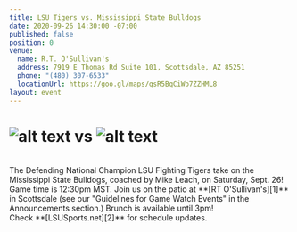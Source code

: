 ```yaml
---
title: LSU Tigers vs. Mississippi State Bulldogs
date: 2020-09-26 14:30:00 -07:00
published: false
position: 0
venue:
  name: R.T. O'Sullivan's
  address: 7919 E Thomas Rd Suite 101, Scottsdale, AZ 85251
  phone: "(480) 307-6533"
  locationUrl: https://goo.gl/maps/qsR5BqCiWb7ZZHML8
layout: event
---
```


# ![alt text](https://lsu-phoenix-alumni.github.io/assets/img/LSUTigers.png "LSU Fighting Tigers") vs ![alt text](https://lsu-phoenix-alumni.github.io/assets/img/MSUBulldogs.png "Mississippi State Bulldogs")  
<br>
The Defending National Champion LSU Fighting Tigers take on the Mississippi State Bulldogs, coached by Mike Leach, on Saturday, Sept. 26! Game time is 12:30pm MST. Join us on the patio at **[RT O'Sullivan's][1]** in Scottsdale (see our "Guidelines for Game Watch Events" in the Announcements section.) Brunch is available until 3pm!  
<br>
Check **[LSUSports.net][2]** for schedule updates.  

[1]: https://scottsdale.rtosullivans.com/ "RTO Scottsdale website"
[2]: http://www.lsusports.net/SportSelect.dbml?SPID=2164&SPSID=27811&DB_OEM_ID=5200&_ga=2.61742444.1994479276.1565745145-1475237789.1565745143 "THE OFFICIAL SITE OF LSU ATHLETICS"